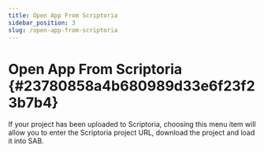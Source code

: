 ```yaml
---
title: Open App From Scriptoria
sidebar_position: 3
slug: /open-app-from-scriptoria
---
```


# Open App From Scriptoria {#23780858a4b680989d33e6f23f23b7b4}

If your project has been uploaded to Scriptoria, choosing this menu item will allow you to enter the Scriptoria project URL, download the project and load it into SAB.

